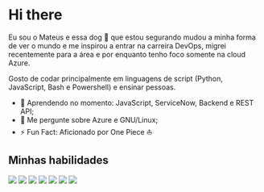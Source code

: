 # Hi there 
Eu sou o Mateus e essa dog :dog: que estou segurando mudou a minha forma de ver o mundo e me inspirou a entrar na carreira DevOps, migrei recentemente para a área e por enquanto tenho foco somente na cloud Azure. 

Gosto de codar principalmente em linguagens de script (Python, JavaScript, Bash e Powershell) e ensinar pessoas. 

- 🤔 Aprendendo no momento: JavaScript, ServiceNow, Backend e REST API;
- 💬 Me pergunte sobre Azure e GNU/Linux;
- ⚡ Fun Fact: Aficionado por One Piece :sailboat:

## Minhas habilidades
![](https://img.shields.io/badge/Markdown-000000?style=for-the-badge&logo=markdown&logoColor=white)
![](https://img.shields.io/badge/JavaScript-F7DF1E?style=for-the-badge&logo=javascript&logoColor=black)
![](https://img.shields.io/badge/Node.js-43853D?style=for-the-badge&logo=node.js&logoColor=white)
![](https://img.shields.io/badge/Express.js-404D59?style=for-the-badge)
![](https://img.shields.io/badge/Shell_Script-121011?style=for-the-badge&logo=gnu-bash&logoColor=white)
![](https://img.shields.io/badge/azure-%230072C6.svg?style=for-the-badge&logo=azure-devops&logoColor=white)
![](https://img.shields.io/badge/python-3670A0?style=for-the-badge&logo=python&logoColor=ffdd54)

<!--- ### Certificações - Adicionar seção
---> 
